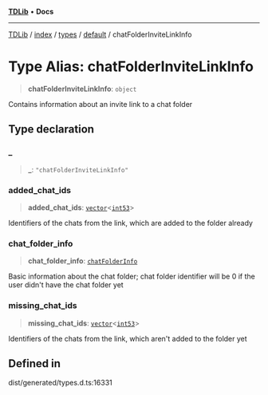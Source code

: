 [**TDLib**](../../../../../../README.md) • **Docs**

***

[TDLib](../../../../../../modules.md) / [index](../../../../../README.md) / [types](../../../README.md) / [default](../README.md) / chatFolderInviteLinkInfo

# Type Alias: chatFolderInviteLinkInfo

> **chatFolderInviteLinkInfo**: `object`

Contains information about an invite link to a chat folder

## Type declaration

### \_

> **\_**: `"chatFolderInviteLinkInfo"`

### added\_chat\_ids

> **added\_chat\_ids**: [`vector`](vector.md)\<[`int53`](int53.md)\>

Identifiers of the chats from the link, which are added to the folder already

### chat\_folder\_info

> **chat\_folder\_info**: [`chatFolderInfo`](chatFolderInfo.md)

Basic information about the chat folder; chat folder identifier will be 0 if the user didn't have the chat folder yet

### missing\_chat\_ids

> **missing\_chat\_ids**: [`vector`](vector.md)\<[`int53`](int53.md)\>

Identifiers of the chats from the link, which aren't added to the folder yet

## Defined in

dist/generated/types.d.ts:16331
